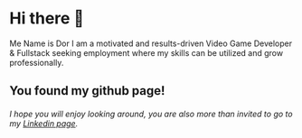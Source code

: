 # Hi there 👋

Me Name is Dor I am a motivated and results-driven Video Game Developer & Fullstack seeking employment where my skills can be utilized and grow professionally.

## You found my github page!
###### I hope you will enjoy looking around, you are also more than invited to go to my [Linkedin page](https://www.linkedin.com/in/dorz/).

<!--
**Ckrcok/Ckrcok** is a ✨ _special_ ✨ repository because its `README.md` (this file) appears on your GitHub profile.

Here are some ideas to get you started:

- 🔭 I’m currently working on ...
- 🌱 I’m currently learning ...
- 👯 I’m looking to collaborate on ...
- 🤔 I’m looking for help with ...
- 💬 Ask me about ...
- 📫 How to reach me: ...
- 😄 Pronouns: ...
- ⚡ Fun fact: ...
-->

